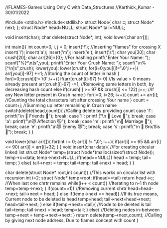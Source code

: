 //FLAMES-Games Using Only C with Data_Structures
//Karthick_Kumar - 30/01/2022

#include <stdio.h>
#include<stdlib.h>
struct Node{
  char c;
  struct Node* next;
};
struct Node* head=NULL;
struct Node* tail=NULL;

void insert(char);
char delete(struct Node*, int);
void lower(char arr[]);

int main(){
  int count=0, i, j = 0;
  insert('f');                       //Inserting "flames" for crossing X
  insert('l');
  insert('a');
  insert('m');
  insert('e');
  insert('s');
  char you[30]; char crush[20]; 
   char arr[26]={0};                  //For hashing
  printf("Enter Your Name: ");
  scanf("%[^\n]s",you);
  printf("Enter Your Crush Name: ");
  scanf("\n%[^\n]s",crush);
  lower(you); lower(crush);
  for(i=0;you[i]!='\0';i++){
    arr[you[i]-97] +=1;                        //Storing the count of letter in hash
  } 
  for(i=0;crush[i]!='\0';i++){
    if(arr[crush[i]-97] != 0)                 //Is value > 0 means already present 
       arr[crush[i]-97] -=1;                  //Removing same letters in both, by decreasing hash count
    else if(crush[i] >= 97 && crush[i] <= 122)
       j++;                                   //If any New letter present in Crush name
  }
  for(i=0; i<26; i++){
   count += arr[i];                          //Counting the total characters left after crossing Your name
  }
  count = count+j;                           //Summing up letter remaining in Crush name
  switch(delete(head,count)){                //Calling delete by providing count 
    case 'f':
       printf("\n 👭 Friends 🤼");
       break;
    case 'l':
       printf ("\n 💏 Love 💏");
       break;
    case 'a':
       printf("\n😻 Affection 😻");
       break;
    case 'm':
       printf("\n🤵 Marriage 👰");
       break;
    case 'e':
       printf("\n😈 Enemy 😈");
       break;
    case 's':
       printf("\n 👼 Bro/Sis 🧛");
       break;
    }
}

void lower(char arr[]){
  for(int i = 0; arr[i] != '\0'; i++){
    if(arr[i] >= 65 && arr[i] <= 90) 
     arr[i] = arr[i]+32; 
  }
}
void insert(char data){                                  //For creating circular linked list
   struct Node* temp=(struct Node*)malloc(sizeof(struct Node));
   temp->c=data; temp->next=NULL;
  if(head==NULL){
    head = temp;
    tail= temp;
  }
  else{
    tail->next = temp;
    tail=temp;
    tail->next = head;
  }
}

char delete(struct Node* root,int count){             //This works on circular list with recursion
  int i=2;
  struct Node* temp=root;
  if(head==tail) return head->c;                      //When last one chrtr remains
  while(i++ < count){                                 //Iterating to n-1 th node
    temp=temp->next;
  }
  if(count==1){                                       //Removing current chrtr
   head=head->next;
   tail->next = head;
  }
  else if(temp->next == head){                       //If its true means, Current node to be deleted is head
    temp=head;
    tail->next=head->next;
    head=tail->next;
  }
  else if(temp->next==tail){                          //Node to be deleted is tail 
   tail=temp;
   tail->next = head;
   temp=tail;
  }
  else{                                               //Deleting nodes in-between
   temp->next = temp->next->next;
  }
  return delete(temp->next,count);                    //Calling by giving next node address, Due to flames concept with count
}

